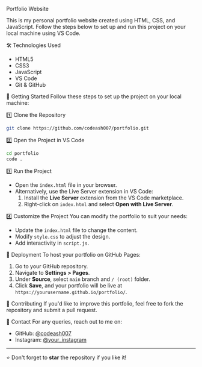  Portfolio Website

This is my personal portfolio website created using HTML, CSS, and JavaScript. Follow the steps below to set up and run this project on your local machine using VS Code.

 🛠 Technologies Used
- HTML5
- CSS3
- JavaScript
- VS Code
- Git & GitHub

📂 Getting Started
Follow these steps to set up the project on your local machine:

1️⃣ Clone the Repository
```bash
git clone https://github.com/codeash007/portfolio.git
```

2️⃣ Open the Project in VS Code
```bash
cd portfolio
code .
```

3️⃣ Run the Project
- Open the `index.html` file in your browser.
- Alternatively, use the Live Server extension in VS Code:
  1. Install the **Live Server** extension from the VS Code marketplace.
  2. Right-click on `index.html` and select **Open with Live Server**.

 4️⃣ Customize the Project
You can modify the portfolio to suit your needs:
- Update the `index.html` file to change the content.
- Modify `style.css` to adjust the design.
- Add interactivity in `script.js`.

 🚀 Deployment
To host your portfolio on GitHub Pages:
1. Go to your GitHub repository.
2. Navigate to **Settings > Pages**.
3. Under **Source**, select `main` branch and `/ (root)` folder.
4. Click **Save**, and your portfolio will be live at `https://yourusername.github.io/portfolio/`.

 📌 Contributing
If you'd like to improve this portfolio, feel free to fork the repository and submit a pull request.

📧 Contact
For any queries, reach out to me on:
- GitHub: [@codeash007](https://github.com/codeash007)
- Instagram: [@your_instagram](https://instagram.com/your_instagram)

---
⭐ Don't forget to **star** the repository if you like it!
